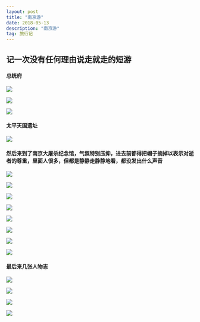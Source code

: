 ```yaml
---
layout: post
title: "南京游"
date: 2018-05-13
description: "南京游"
tag: 旅行记
---
```

##  记一次没有任何理由说走就走的短游

####  总统府
![](/images/nanjing/nanjing_1.jpg)

![](/images/nanjing/nanjing_2.jpg)

![](/images/nanjing/nanjing_6.jpg)


####  太平天国遗址
![](/images/nanjing/nanjing_4.jpg)

####  然后来到了南京大屠杀纪念馆，气氛特别压抑，进去前都得把帽子摘掉以表示对逝者的尊重，里面人很多，但都是静静走静静地看，都没发出什么声音
![](/images/nanjing/nanjing_9.jpg)

![](/images/nanjing/nanjing_10.jpg)

![](/images/nanjing/nanjing_11.jpg)

![](/images/nanjing/nanjing_12.jpg)

![](/images/nanjing/nanjing_13.jpg)

![](/images/nanjing/nanjing_14.jpg)

![](/images/nanjing/nanjing_15.jpg)

![](/images/nanjing/nanjing_16.jpg)

####  最后来几张人物志
![](/images/nanjing/nanjing_5.jpg)

![](/images/nanjing/nanjing_3.jpg)

![](/images/nanjing/nanjing_7.jpg)

![](/images/nanjing/nanjing_8.jpg)

































